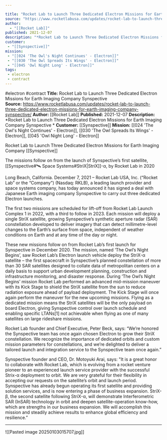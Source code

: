 ```yaml
---

title: "Rocket Lab to Launch Three Dedicated Electron Missions for Earth Imaging Company Synspective   "
source: "https://www.rocketlabusa.com/updates/rocket-lab-to-launch-three-dedicated-electron-missions-for-earth-imaging-company-synspective/"
author:
  - "[[Rocket Lab]]"
published: 2021-12-07
description: "*Rocket Lab to Launch Three Dedicated Electron Missions for Earth Imaging Company Synspective *"
customer:
 - "[[Synspective]]"
mission: 
 - "[[024 'The Owl's Night Continues' - Electron]]"
 - "[[030 'The Owl Spreads Its Wings' - Electron]]"
 - "[[045 'Owl Night Long' - Electron]]"
tags:
 - electron
 - contract
---
```


#electron #contract
**Title:** Rocket Lab to Launch Three Dedicated Electron Missions for Earth Imaging Company Synspective   
**Source:** https://www.rocketlabusa.com/updates/rocket-lab-to-launch-three-dedicated-electron-missions-for-earth-imaging-company-synspective/
**Author:** [[Rocket Lab]]
**Published:** 2021-12-07
**Description:** *Rocket Lab to Launch Three Dedicated Electron Missions for Earth Imaging Company Synspective *
**Customer:** [[Synspective]]
**Mission:** [[024 'The Owl's Night Continues' - Electron]], [[030 'The Owl Spreads Its Wings' - Electron]], [[045 'Owl Night Long' - Electron]]

Rocket Lab to Launch Three Dedicated Electron Missions for Earth Imaging Company [[Synspective]]  

The missions follow on from the launch of Synspective’s first satellite, [[Synspective#🛰️ Space Systems#StriX|StriX]]-α, by Rocket Lab in 2020

Long Beach, California. December 7, 2021 – Rocket Lab USA, Inc. (“Rocket Lab” or the “Company”) (Nasdaq: RKLB), a leading launch provider and space systems company, has today announced it has signed a deal with Japanese Earth imaging company Synspective to carry out three dedicated Electron launches.

The first two missions are scheduled for lift-off from Rocket Lab Launch Complex 1 in 2022, with a third to follow in 2023. Each mission will deploy a single StriX satellite, growing Synspective’s synthetic aperture radar (SAR) constellation developed to deliver imagery that can detect millimetre-level changes to the Earth’s surface from space, independent of weather conditions on Earth and at any time of the day or night.

These new missions follow on from Rocket Lab’s first launch for Synspective in December 2020. The mission, named ‘The Owl’s Night Begins’, saw Rocket Lab’s Electron launch vehicle deploy the StriX-α satellite – the first spacecraft in Synspective’s planned constellation of more than 30 SAR satellites designed to collate data of metropolitan centers on a daily basis to support urban development planning, construction and infrastructure monitoring, and disaster response. During ‘The Owl’s Night Begins’ mission Rocket Lab performed an advanced mid-mission maneuver with its Kick Stage to shield the StriX satellite from the sun to reduce radiation exposure ahead of payload deployment. The Kick Stage will once again perform the maneuver for the new upcoming missions. Flying as a dedicated mission means the StriX satellites will be the only payload on board Electron, giving Synspective control over launch schedule and enabling specific LTANs[1] not achievable when flying as one of many satellites on large rideshare missions.

Rocket Lab founder and Chief Executive, Peter Beck, says: “We’re honored the Synspective team has once again chosen Electron to grow their StriX constellation. We recognize the importance of dedicated orbits and custom mission parameters for constellations, and we’re delighted to deliver a tailored launch and integration service to the Synspective team once again.”

Synspective founder and CEO, Dr. Motoyuki Arai, says: "It is a great honor to collaborate with Rocket Lab, which is evolving from a rocket venture pioneer to an experienced launch service provider with the successful Strix-α deployment to orbit. We are very grateful for their flexibility in accepting our requests on the satellite’s orbit and launch period. Synspective has already begun operating its first satellite and providing solution services, and is now entering a phase of business expansion. StriX-β, the second satellite following StriX-α, will demonstrate Interferometric SAR (InSAR) technology in orbit and deepen satellite-operation know-how, which are strengths in our business expansion. We will accomplish this mission and steadily achieve results to enhance global efficiency and resilience.”

---

![[Pasted image 20250103015707.jpg]]
